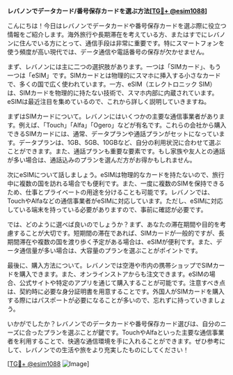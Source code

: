 **レバノンでデータカード/番号保存カードを選ぶ方法[[TG💪+ @esim1088](https://t.me/s/esim1088)]**

こんにちは！今日はレバノンでデータカードや番号保存カードを選ぶ際に役立つ情報をご紹介します。海外旅行や長期滞在を考えている方、またはすでにレバノンに住んでいる方にとって、通信手段は非常に重要です。特にスマートフォンを使う頻度が高い現代では、データ通信や電話番号の保存が欠かせません。

まず、レバノンには主に二つの選択肢があります。一つは「SIMカード」、もう一つは「eSIM」です。SIMカードとは物理的にスマホに挿入する小さなカードで、多くの国で広く使われています。一方、eSIM（エレクトロニック SIM）は、SIMカードを物理的に持たない技術で、スマホ内部に内蔵されています。eSIMは最近注目を集めているので、これから詳しく説明していきますね。

まずはSIMカードについて。レバノンにはいくつかの主要な通信事業者があります。例えば、「Touch」「Alfa」「Ogero」などが有名です。これらの会社から購入できるSIMカードには、通常、データプランや通話プランがセットになっています。データプランは、1GB、5GB、10GBなど、自分の利用状況に合わせて選ぶことができます。また、通話プランも重要な要素です。もし家族や友人との通話が多い場合は、通話込みのプランを選んだ方がお得かもしれません。

次にeSIMについて話しましょう。eSIMは物理的なカードを持たないので、旅行中に複数の国を訪れる場合でも便利です。また、一度に複数のSIMを保持できるため、仕事とプライベートの用途を分けることも可能です。レバノンでは、TouchやAlfaなどの通信事業者がeSIMに対応しています。ただし、eSIMに対応している端末を持っている必要がありますので、事前に確認が必要です。

では、どのように選べば良いのでしょうか？まず、あなたの滞在期間や目的を考慮することが大切です。短期間の滞在であれば、SIMカードが一般的ですが、長期間滞在や複数の国を渡り歩く予定がある場合は、eSIMが便利です。また、データ通信量が多い場合は、大容量のプランを選ぶことがポイントです。

最後に、購入方法について。レバノンでは空港や市内の携帯ショップでSIMカードを購入できます。また、オンラインストアからも注文できます。eSIMの場合、公式サイトや特定のアプリを通じて購入することが可能です。注意すべき点は、契約時に必要な身分証明書を用意することです。外国人がSIMカードを購入する際にはパスポートが必要になることが多いので、忘れずに持っていきましょう。

いかがでしたか？レバノンでのデータカードや番号保存カード選びは、自分のニーズに合ったプランを選ぶことが鍵です。TouchやAlfaといった主要な通信事業者を利用することで、快適な通信環境を手に入れることができます。ぜひ参考にして、レバノンでの生活や旅をより充実したものにしてください！

[[TG💪+ @esim1088](https://t.me/s/esim1088) ![Image](https://i.postimg.cc/Y0z9fWf4/image.png)]